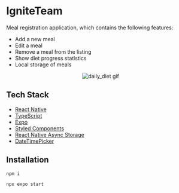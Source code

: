 # IgniteTeam

Meal registration application, which contains the following features:

- Add a new meal
- Edit a meal
- Remove a meal from the listing
- Show diet progress statistics
- Local storage of meals

<p align="center">
  <img alt="daily_diet gif" src=".github/daily_diet.gif" />
</p>

## Tech Stack

- [React Native](https://reactnative.dev/)
- [TypeScript](https://www.typescriptlang.org)
- [Expo](https://expo.io/)
- [Styled Components](https://styled-components.com/)
- [React Native Async Storage](https://github.com/react-native-async-storage/async-storage)
- [DateTimePicker](https://github.com/react-native-datetimepicker/datetimepicker)

## Installation

```
npm i
```

```
npx expo start
```
